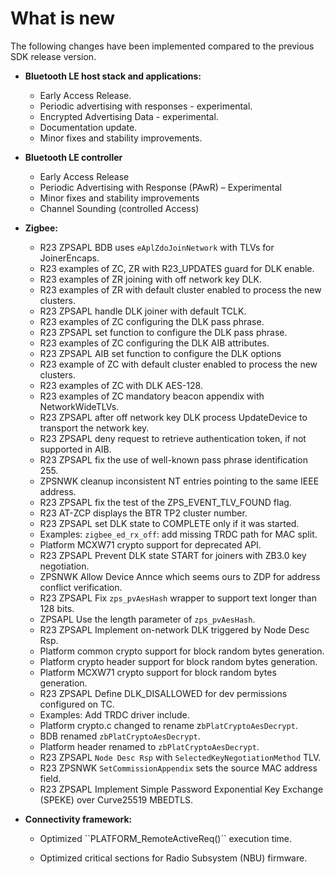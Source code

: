 # What is new

The following changes have been implemented compared to the previous SDK release version.

-   **Bluetooth LE host stack and applications:**

    -   Early Access Release.
    -   Periodic advertising with responses - experimental.
    -   Encrypted Advertising Data - experimental.
    -   Documentation update.
    -   Minor fixes and stability improvements.

-   **Bluetooth LE controller**

    - Early Access Release
    - Periodic Advertising with Response (PAwR) – Experimental
    - Minor fixes and stability improvements
    - Channel Sounding (controlled Access)

-   **Zigbee:**
    -   R23 ZPSAPL BDB uses `eAplZdoJoinNetwork` with TLVs for JoinerEncaps.
    -   R23 examples of ZC, ZR with R23\_UPDATES guard for DLK enable.
    -   R23 examples of ZR joining with off network key DLK.
    -   R23 examples of ZR with default cluster enabled to process the new clusters.
    -   R23 ZPSAPL handle DLK joiner with default TCLK.
    -   R23 examples of ZC configuring the DLK pass phrase.
    -   R23 ZPSAPL set function to configure the DLK pass phrase.
    -   R23 examples of ZC configuring the DLK AIB attributes.
    -   R23 ZPSAPL AIB set function to configure the DLK options
    -   R23 example of ZC with default cluster enabled to process the new clusters.
    -   R23 examples of ZC with DLK AES-128.
    -   R23 examples of ZC mandatory beacon appendix with NetworkWideTLVs.
    -   R23 ZPSAPL after off network key DLK process UpdateDevice to transport the network key.
    -   R23 ZPSAPL deny request to retrieve authentication token, if not supported in AIB.
    -   R23 ZPSAPL fix the use of well-known pass phrase identification 255.
    -   ZPSNWK cleanup inconsistent NT entries pointing to the same IEEE address.
    -   R23 ZPSAPL fix the test of the ZPS\_EVENT\_TLV\_FOUND flag.
    -   R23 AT-ZCP displays the BTR TP2 cluster number.
    -   R23 ZPSAPL set DLK state to COMPLETE only if it was started.
    -   Examples: `zigbee_ed_rx_off`: add missing TRDC path for MAC split.
    -   Platform MCXW71 crypto support for deprecated API.
    -   R23 ZPSAPL Prevent DLK state START for joiners with ZB3.0 key negotiation.
    -   ZPSNWK Allow Device Annce which seems ours to ZDP for address conflict verification.
    -   R23 ZPSAPL Fix `zps_pvAesHash` wrapper to support text longer than 128 bits.
    -   ZPSAPL Use the length parameter of `zps_pvAesHash`.
    -   R23 ZPSAPL Implement on-network DLK triggered by Node Desc Rsp.
    -   Platform common crypto support for block random bytes generation.
    -   Platform crypto header support for block random bytes generation.
    -   Platform MCXW71 crypto support for block random bytes generation.
    -   R23 ZPSAPL Define DLK\_DISALLOWED for dev permissions configured on TC.
    -   Examples: Add TRDC driver include.
    -   Platform crypto.c changed to rename z`bPlatCryptoAesDecrypt`.
    -   BDB renamed `zbPlatCryptoAesDecrypt`.
    -   Platform header renamed to `zbPlatCryptoAesDecrypt`.
    -   R23 ZPSAPL `Node Desc Rsp` with `SelectedKeyNegotiationMethod` TLV.
    -   R23 ZPSNWK `SetCommissionAppendix` sets the source MAC address field.
    -   R23 ZPSAPL Implement Simple Password Exponential Key Exchange \(SPEKE\) over Curve25519 MBEDTLS.
-   **Connectivity framework:**

    -   Optimized \`\`PLATFORM\_RemoteActiveReq\(\)\`\` execution time.

    -   Optimized critical sections for Radio Subsystem \(NBU\) firmware.


